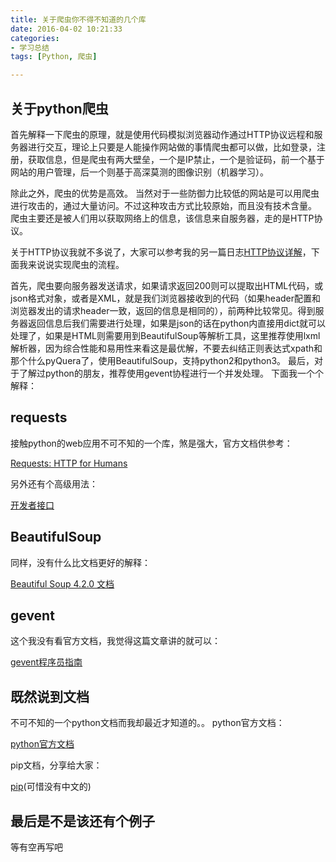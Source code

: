 ```yaml
---
title: 关于爬虫你不得不知道的几个库
date: 2016-04-02 10:21:33
categories:
- 学习总结
tags: [Python, 爬虫]

---
```

## 关于python爬虫
首先解释一下爬虫的原理，就是使用代码模拟浏览器动作通过HTTP协议远程和服务器进行交互，理论上只要是人能操作网站做的事情爬虫都可以做，比如登录，注册，获取信息，但是爬虫有两大壁垒，一个是IP禁止，一个是验证码，前一个基于网站的用户管理，后一个则基于高深莫测的图像识别（机器学习）。
<!-- more -->
除此之外，爬虫的优势是高效。
当然对于一些防御力比较低的网站是可以用爬虫进行攻击的，通过大量访问。不过这种攻击方式比较原始，而且没有技术含量。
爬虫主要还是被人们用以获取网络上的信息，该信息来自服务器，走的是HTTP协议。

关于HTTP协议我就不多说了，大家可以参考我的另一篇日志[HTTP协议详解](http://adu.404nf.cn/2016/03/30/HTTP%E5%8D%8F%E8%AE%AE%E8%AF%A6%E8%A7%A3/)，下面我来说说实现爬虫的流程。

首先，爬虫要向服务器发送请求，如果请求返回200则可以提取出HTML代码，或json格式对象，或者是XML，就是我们浏览器接收到的代码（如果header配置和浏览器发出的请求header一致，返回的信息是相同的），前两种比较常见。得到服务器返回信息后我们需要进行处理，如果是json的话在python内直接用dict就可以处理了，如果是HTML则需要用到BeautifulSoup等解析工具，这里推荐使用lxml解析器，因为综合性能和易用性来看这是最优解，不要去纠结正则表达式xpath和那个什么pyQuera了，使用BeautifulSoup，支持python2和python3。
最后，对于了解过python的朋友，推荐使用gevent协程进行一个并发处理。
下面我一个个解释：
## requests
接触python的web应用不可不知的一个库，煞是强大，官方文档供参考：

[Requests: HTTP for Humans](http://docs.python-requests.org/zh_CN/latest/)

另外还有个高级用法：

[开发者接口](http://docs.python-requests.org/zh_CN/latest/api.html)

## BeautifulSoup
同样，没有什么比文档更好的解释：

[Beautiful Soup 4.2.0 文档](http://beautifulsoup.readthedocs.org/zh_CN/latest/)

## gevent
这个我没有看官方文档，我觉得这篇文章讲的就可以：

[gevent程序员指南](http://xlambda.com/gevent-tutorial/)

## 既然说到文档
不可不知的一个python文档而我却最近才知道的。。
python官方文档：

[python官方文档](http://python.usyiyi.cn/)

pip文档，分享给大家：

[pip](https://pip.pypa.io/en/stable/installing/)(可惜没有中文的)


## 最后是不是该还有个例子
等有空再写吧
